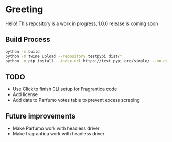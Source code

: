 # Greeting

Hello! This repository is a work in progress, 1.0.0 release is coming soon

## Build Process

```bash
python -m build
python -m twine upload --repository testpypi dist/*
python -m pip install --index-url https://test.pypi.org/simple/ --no-deps fragscrape
```

## TODO

- Use Click to finish CLI setup for Fragrantica code
- Add license
- Add date to Parfumo votes table to prevent excess scraping

## Future improvements

- Make Parfumo work with headless driver
- Make fragrantica work with headless driver
